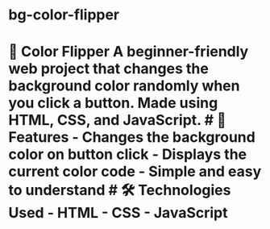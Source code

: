 # bg-color-flipper
# 🎨 Color Flipper  A beginner-friendly web project that changes the background color randomly when you click a button. Made using HTML, CSS, and JavaScript.  # 🚀 Features  - Changes the background color on button click - Displays the current color code - Simple and easy to understand  # 🛠️ Technologies Used  - HTML - CSS - JavaScript  

